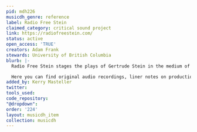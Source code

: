 ```yaml
---
pid: mdh226
musicdh_genre: reference
label: Radio Free Stein
claimed_category: critical sound project
link: https://radiofreestein.com/
status: active
open_access: 'TRUE'
creators: Adam Frank
stewards: University of British Columbia
blurb: |-
  Radio Free Stein stages the plays of Gertrude Stein in the medium of recorded sound. Our goals are to study Stein’s lesser-known theatrical work, to understand the relevance of music and sound to her poetics, and to expand ways of integrating words with other sonic elements.

  Here you can find original audio recordings, liner notes on productions, interpretations of the plays, and other resources on Gertrude Stein and sound.
added_by: Kerry Masteller
twitter: 
tools_used: 
code_repository: 
"@dropdown": 
order: '224'
layout: musicdh_item
collection: musicdh
---
```


